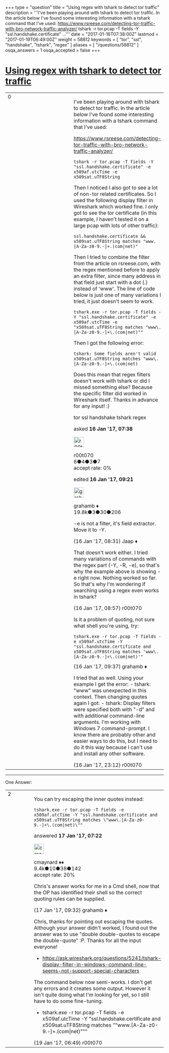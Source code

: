 +++
type = "question"
title = "Using regex with tshark to detect tor traffic"
description = '''I&#x27;ve been playing around with tshark to detect tor traffic. In the article below I&#x27;ve found some interesting information with a tshark command that I&#x27;ve used: https://www.rsreese.com/detecting-tor-traffic-with-bro-network-traffic-analyzer/ tshark -r tor.pcap -T fields -Y &quot;ssl.handshake.certificate&quot; ...'''
date = "2017-01-16T07:38:00Z"
lastmod = "2017-01-19T06:49:00Z"
weight = 58812
keywords = [ "tor", "ssl", "handshake", "tshark", "regex" ]
aliases = [ "/questions/58812" ]
osqa_answers = 1
osqa_accepted = false
+++

<div class="headNormal">

# [Using regex with tshark to detect tor traffic](/questions/58812/using-regex-with-tshark-to-detect-tor-traffic)

</div>

<div id="main-body">

<div id="askform">

<table id="question-table" style="width:100%;"><colgroup><col style="width: 50%" /><col style="width: 50%" /></colgroup><tbody><tr class="odd"><td style="width: 30px; vertical-align: top"><div class="vote-buttons"><span id="post-58812-upvote" class="ajax-command post-vote up" rel="nofollow" title="I like this post (click again to cancel)"> </span><div id="post-58812-score" class="post-score" title="current number of votes">0</div><span id="post-58812-downvote" class="ajax-command post-vote down" rel="nofollow" title="I dont like this post (click again to cancel)"> </span> <span id="favorite-mark" class="ajax-command favorite-mark" rel="nofollow" title="mark/unmark this question as favorite (click again to cancel)"> </span><div id="favorite-count" class="favorite-count"></div></div></td><td><div id="item-right"><div class="question-body"><p>I've been playing around with tshark to detect tor traffic. In the article below I've found some interesting information with a tshark command that I've used:</p><p><a href="https://www.rsreese.com/detecting-tor-traffic-with-bro-network-traffic-analyzer/">https://www.rsreese.com/detecting-tor-traffic-with-bro-network-traffic-analyzer/</a></p><p><code>tshark -r tor.pcap -T fields -Y "ssl.handshake.certificate" -e x509af.utcTime -e x509sat.uTF8String</code></p><p>Then I noticed I also got to see a lot of non-tor related certificates. So I used the following display filter in Wireshark which worked fine. I only got to see the tor certificate (in this example, I haven't tested it on a large pcap with lots of other traffic):</p><p><code>ssl.handshake.certificate &amp;&amp; x509sat.uTF8String matches "www.[A-Za-z0-9.-]+.(com|net)"</code></p><p>Then I tried to combine the filter from the article on rsreese.com, with the regex mentioned before to apply an extra filter, since many address in that field just start with a dot (.) instead of 'www'. The line of code below is just one of many variations I tried, it just doesn't seem to work.</p><p><code>tshark.exe -r tor.pcap -T fields -Y "ssl.handshake.certificate" -e x509af.utcTime -e "x509sat.uTF8String matches "www\.[A-Za-z0-9.-]+\.(com|net)""</code></p><p>Then I got the following error:</p><pre><code>tshark: Some fields aren&#39;t valid
x509sat.uTF8String matches &quot;www\.[A-Za-z0-9.-]+\.(com|net)</code></pre><p>Does this mean that regex filters doesn't work with tshark or did I missed something else? Because the specific filter did worked in Wireshark itself. Thanks in advance for any input! :)</p></div><div id="question-tags" class="tags-container tags"><span class="post-tag tag-link-tor" rel="tag" title="see questions tagged &#39;tor&#39;">tor</span> <span class="post-tag tag-link-ssl" rel="tag" title="see questions tagged &#39;ssl&#39;">ssl</span> <span class="post-tag tag-link-handshake" rel="tag" title="see questions tagged &#39;handshake&#39;">handshake</span> <span class="post-tag tag-link-tshark" rel="tag" title="see questions tagged &#39;tshark&#39;">tshark</span> <span class="post-tag tag-link-regex" rel="tag" title="see questions tagged &#39;regex&#39;">regex</span></div><div id="question-controls" class="post-controls"></div><div class="post-update-info-container"><div class="post-update-info post-update-info-user"><p>asked <strong>16 Jan '17, 07:38</strong></p><img src="https://secure.gravatar.com/avatar/1bd7aa9ec4636e9d234ddfb63bb15f85?s=32&amp;d=identicon&amp;r=g" class="gravatar" width="32" height="32" alt="r00t070&#39;s gravatar image" /><p><span>r00t070</span><br />
<span class="score" title="6 reputation points">6</span><span title="4 badges"><span class="badge1">●</span><span class="badgecount">4</span></span><span title="3 badges"><span class="silver">●</span><span class="badgecount">3</span></span><span title="7 badges"><span class="bronze">●</span><span class="badgecount">7</span></span><br />
<span class="accept_rate" title="Rate of the user&#39;s accepted answers">accept rate:</span> <span title="r00t070 has no accepted answers">0%</span></p></div><div class="post-update-info post-update-info-edited"><p><span> edited <strong>16 Jan '17, 09:21</strong> </span></p><img src="https://secure.gravatar.com/avatar/d2a7e24ca66604c749c7c88c1da8ff78?s=32&amp;d=identicon&amp;r=g" class="gravatar" width="32" height="32" alt="grahamb&#39;s gravatar image" /><p><span>grahamb ♦</span><br />
<span class="score" title="19834 reputation points"><span>19.8k</span></span><span title="3 badges"><span class="badge1">●</span><span class="badgecount">3</span></span><span title="30 badges"><span class="silver">●</span><span class="badgecount">30</span></span><span title="206 badges"><span class="bronze">●</span><span class="badgecount">206</span></span></p></div></div><div id="comments-container-58812" class="comments-container"><span id="58813"></span><div id="comment-58813" class="comment"><div id="post-58813-score" class="comment-score"></div><div class="comment-text"><p>-e is not a filter, it's field extractor. Move it to -Y.</p></div><div id="comment-58813-info" class="comment-info"><span class="comment-age">(16 Jan '17, 08:31)</span> <span class="comment-user userinfo">Jaap ♦</span></div></div><span id="58817"></span><div id="comment-58817" class="comment"><div id="post-58817-score" class="comment-score"></div><div class="comment-text"><p>That doesn't work either. I tried many variations of commands with the regex part (-Y, -R, -e), so that's why the example above is showing -e right now. Nothing worked so far. So that's why I'm wondering if searching using a regex even works in tshark?</p></div><div id="comment-58817-info" class="comment-info"><span class="comment-age">(16 Jan '17, 08:57)</span> <span class="comment-user userinfo">r00t070</span></div></div><span id="58818"></span><div id="comment-58818" class="comment"><div id="post-58818-score" class="comment-score"></div><div class="comment-text"><p>Is it a problem of quoting, not sure what shell you're using, try:</p><pre><code>tshark.exe -r tor.pcap -T fields -e x509af.utcTime -Y &quot;ssl.handshake.certificate and x509sat.uTF8String matches &#39;www\.[A-Za-z0-9.-]+\.(com|net)&#39;&quot;</code></pre></div><div id="comment-58818-info" class="comment-info"><span class="comment-age">(16 Jan '17, 09:37)</span> <span class="comment-user userinfo">grahamb ♦</span></div></div><span id="58826"></span><div id="comment-58826" class="comment"><div id="post-58826-score" class="comment-score"></div><div class="comment-text"><p>I tried that as well. Using your example I get the error: - tshark: "www" was unexpected in this context. Then changing quotes again I got: - tshark: Display filters were specified both with "-d" and with additional command-line arguments. I'm working with Windows 7 command-prompt. I know there are probably other and easier ways to do this, but I need to do it this way because I can't use and install any other software.</p></div><div id="comment-58826-info" class="comment-info"><span class="comment-age">(16 Jan '17, 23:12)</span> <span class="comment-user userinfo">r00t070</span></div></div></div><div id="comment-tools-58812" class="comment-tools"></div><div class="clear"></div><div id="comment-58812-form-container" class="comment-form-container"></div><div class="clear"></div></div></td></tr></tbody></table>

------------------------------------------------------------------------

<div class="tabBar">

<span id="sort-top"></span>

<div class="headQuestions">

One Answer:

</div>

</div>

<span id="58840"></span>

<div id="answer-container-58840" class="answer">

<table style="width:100%;"><colgroup><col style="width: 50%" /><col style="width: 50%" /></colgroup><tbody><tr class="odd"><td style="width: 30px; vertical-align: top"><div class="vote-buttons"><span id="post-58840-upvote" class="ajax-command post-vote up" rel="nofollow" title="I like this post (click again to cancel)"> </span><div id="post-58840-score" class="post-score" title="current number of votes">2</div><span id="post-58840-downvote" class="ajax-command post-vote down" rel="nofollow" title="I dont like this post (click again to cancel)"> </span></div></td><td><div class="item-right"><div class="answer-body"><p>You can try escaping the inner quotes instead:</p><pre><code>tshark.exe -r tor.pcap -T fields -e x509af.utcTime -Y &quot;ssl.handshake.certificate and x509sat.uTF8String matches \&quot;www\.[A-Za-z0-9.-]+\.(com|net)\&quot;&quot;</code></pre></div><div class="answer-controls post-controls"></div><div class="post-update-info-container"><div class="post-update-info post-update-info-user"><p>answered <strong>17 Jan '17, 07:22</strong></p><img src="https://secure.gravatar.com/avatar/55158e2322c4e365a5e0a4a0ac3fbcef?s=32&amp;d=identicon&amp;r=g" class="gravatar" width="32" height="32" alt="cmaynard&#39;s gravatar image" /><p><span>cmaynard ♦♦</span><br />
<span class="score" title="9361 reputation points"><span>9.4k</span></span><span title="10 badges"><span class="badge1">●</span><span class="badgecount">10</span></span><span title="38 badges"><span class="silver">●</span><span class="badgecount">38</span></span><span title="142 badges"><span class="bronze">●</span><span class="badgecount">142</span></span><br />
<span class="accept_rate" title="Rate of the user&#39;s accepted answers">accept rate:</span> <span title="cmaynard has 108 accepted answers">20%</span></p></div></div><div id="comments-container-58840" class="comments-container"><span id="58843"></span><div id="comment-58843" class="comment"><div id="post-58843-score" class="comment-score"></div><div class="comment-text"><p>Chris's answer works for me in a Cmd shell, now that the OP has identified their shell so the correct quoting rules can be supplied.</p></div><div id="comment-58843-info" class="comment-info"><span class="comment-age">(17 Jan '17, 09:32)</span> <span class="comment-user userinfo">grahamb ♦</span></div></div><span id="58883"></span><div id="comment-58883" class="comment"><div id="post-58883-score" class="comment-score"></div><div class="comment-text"><p>Chris, thanks for pointing out escaping the quotes. Although your answer didn't worked, I found out the answer was to use "double double-quotes to escape the double-quote" :P. Thanks for all the input everyone!</p><ul><li><a href="https://ask.wireshark.org/questions/5241/tshark-display-filter-in-windows-command-line-seems-not-support-special-characters">https://ask.wireshark.org/questions/5241/tshark-display-filter-in-windows-command-line-seems-not-support-special-characters</a></li></ul><p>The command below now semi-works. I don't get any errors and it creates some output. However it isn't quite doing what I'm looking for yet, so I still have to do some fine-tuning.</p><ul><li>tshark.exe -r tor.pcap -T fields -e x509af.utcTime -Y "ssl.handshake.certificate and x509sat.uTF8String matches ""www.[A-Za-z0-9.-]+.(com|net)"""</li></ul></div><div id="comment-58883-info" class="comment-info"><span class="comment-age">(19 Jan '17, 06:49)</span> <span class="comment-user userinfo">r00t070</span></div></div></div><div id="comment-tools-58840" class="comment-tools"></div><div class="clear"></div><div id="comment-58840-form-container" class="comment-form-container"></div><div class="clear"></div></div></td></tr></tbody></table>

</div>

<div class="paginator-container-left">

</div>

</div>

</div>

